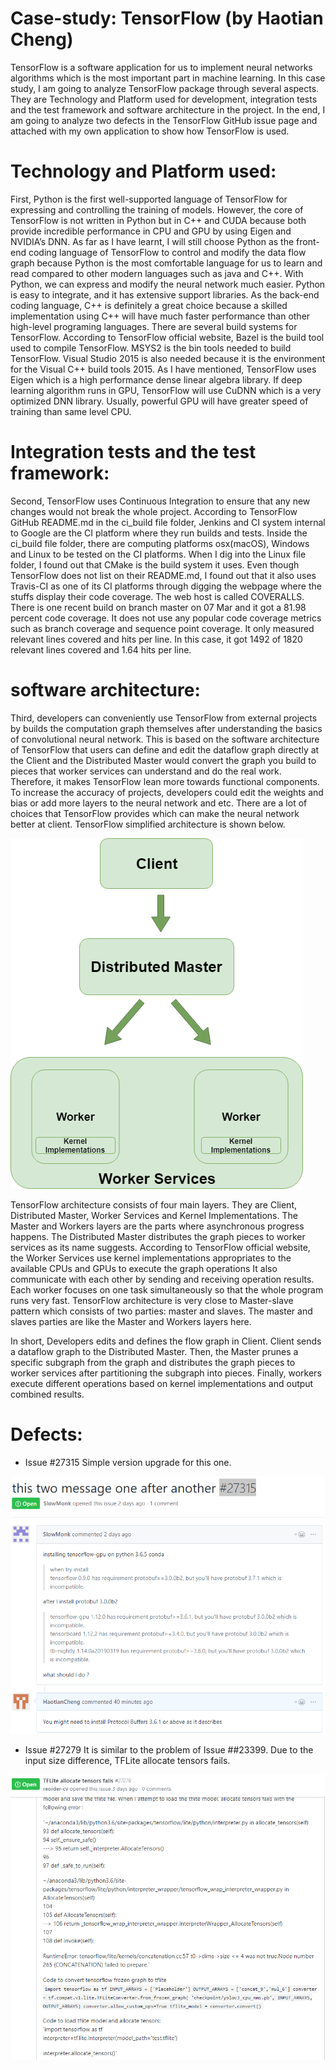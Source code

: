 # Case-study: TensorFlow (by Haotian Cheng)

TensorFlow is a software application for us to implement neural networks algorithms which is the most important part in machine learning. In this case study, I am going to analyze TensorFlow package through several aspects. They are Technology and Platform used for development, integration tests and the test framework and software architecture in the project. In the end, I am going to analyze two defects in the TensorFlow GitHub issue page and attached with my own application to show how TensorFlow is used.

# Technology and Platform used:

First, Python is the first well-supported language of TensorFlow for expressing and controlling the training of models. However, the core of TensorFlow is not written in Python but in C++ and CUDA because both provide incredible performance in CPU and GPU by using Eigen and NVIDIA’s DNN. As far as I have learnt, I will still choose Python as the front-end coding language of TensorFlow to control and modify the data flow graph because Python is the most comfortable language for us to learn and read compared to other modern languages such as java and C++. With Python, we can express and modify the neural network much easier. Python is easy to integrate, and it has extensive support libraries. As the back-end coding language, C++ is definitely a great choice because a skilled implementation using C++ will have much faster performance than other high-level programing languages. There are several build systems for TensorFlow. According to TensorFlow official website, Bazel is the build tool used to compile TensorFlow. MSYS2 is the bin tools needed to build TensorFlow. Visual Studio 2015 is also needed because it is the environment for the Visual C++ build tools 2015. As I have mentioned, TensorFlow uses Eigen which is a high performance dense linear algebra library. If deep learning algorithm runs in GPU, TensorFlow will use CuDNN which is a very optimized DNN library. Usually, powerful GPU will have greater speed of training than same level CPU.

# Integration tests and the test framework:

Second, TensorFlow uses Continuous Integration to ensure that any new changes would not break the whole project. According to TensorFlow GitHub README.md in the ci_build file folder, Jenkins and CI system internal to Google are the CI platform where they run builds and tests. Inside the ci_build file folder, there are computing platforms osx(macOS), Windows and Linux to be tested on the CI platforms. When I dig into the Linux file folder, I found out that CMake is the build system it uses. Even though TensorFlow does not list on their README.md, I found out that it also uses Travis-CI as one of its CI platforms through digging the webpage where the stuffs display their code coverage. The web host is called COVERALLS. There is one recent build on branch master on 07 Mar and it got a 81.98 percent code coverage. It does not use any popular code coverage metrics such as branch coverage and sequence point coverage. It only measured relevant lines covered and hits per line. In this case, it got 1492 of 1820 relevant lines covered and 1.64 hits per line.

# software architecture:

Third, developers can conveniently use TensorFlow from external projects by builds the computation graph themselves after understanding the basics of convolutional neural network. This is based on the software architecture of TensorFlow that users can define and edit the dataflow graph directly at the Client and the Distributed Master would convert the graph you build to pieces that worker services can understand and do the real work. Therefore, it makes TensorFlow lean more towards functional components. To increase the accuracy of projects, developers could edit the weights and bias or add more layers to the neural network and etc. There are a lot of choices that TensorFlow provides which can make the neural network better at client. TensorFlow simplified architecture is shown below.

![alt text](https://raw.githubusercontent.com/ec500-software-engineering/case-study-HaotianCheng/master/Project%20Architecture.png)    
      
TensorFlow architecture consists of four main layers. They are Client, Distributed Master, Worker Services and Kernel Implementations. The Master and Workers layers are the parts where asynchronous progress happens. The Distributed Master distributes the graph pieces to worker services as its name suggests. According to TensorFlow official website, the Worker Services use kernel implementations appropriates to the available CPUs and GPUs to execute the graph operations It also communicate with each other by sending and receiving operation results. Each worker focuses on one task simultaneously so that the whole program runs very fast. TensorFlow architecture is very close to Master-slave pattern which consists of two parties: master and slaves. The master and slaves parties are like the Master and Workers layers here.


In short, Developers edits and defines the flow graph in Client. Client sends a dataflow graph to the Distributed Master. Then, the Master prunes a specific subgraph from the graph and distributes the graph pieces to worker services after partitioning the subgraph into pieces. Finally, workers execute different operations based on kernel implementations and output combined results.

# Defects:

* Issue #27315
Simple version upgrade for this one.

![alt text](https://raw.githubusercontent.com/ec500-software-engineering/case-study-HaotianCheng/master/issue27315.png)

* Issue #27279 
It is similar to the problem of Issue ##23399. Due to the input size difference, TFLite allocate tensors fails.

![alt text](https://raw.githubusercontent.com/ec500-software-engineering/case-study-HaotianCheng/master/issue27279.png)

